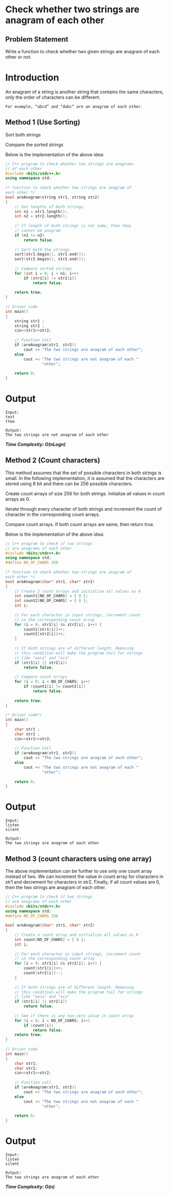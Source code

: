 # Check whether two strings are anagram of each other

## Problem Statement
Write a function to check whether two given strings are anagram of each other or not. 

# Introduction
An anagram of a string is another string that contains the same characters, 
only the order of characters can be different. 
```
For example, “abcd” and “dabc” are an anagram of each other.
``` 
## Method 1 (Use Sorting)  

Sort both strings

Compare the sorted strings

Below is the implementation of the above idea:
```C++
// C++ program to check whether two strings are anagrams
// of each other
#include <bits/stdc++.h>
using namespace std;
 
/* function to check whether two strings are anagram of
each other */
bool areAnagram(string str1, string str2)
{
    // Get lengths of both strings
    int n1 = str1.length();
    int n2 = str2.length();
 
    // If length of both strings is not same, then they
    // cannot be anagram
    if (n1 != n2)
        return false;
 
    // Sort both the strings
    sort(str1.begin(), str1.end());
    sort(str2.begin(), str2.end());
 
    // Compare sorted strings
    for (int i = 0; i < n1; i++)
        if (str1[i] != str2[i])
            return false;
 
    return true;
}
 
// Driver code
int main()
{
    string str1 ;
    string str2 ;
    cin>>str1>>str2;
 
    // Function Call
    if (areAnagram(str1, str2))
        cout << "The two strings are anagram of each other";
    else
        cout << "The two strings are not anagram of each "
                "other";
 
    return 0;
}

```
# Output
```
Input:
test
ttew
    
Output: 
The two strings are not anagram of each other
```

***Time Complexity: O(nLogn)***

## Method 2 (Count characters) 

This method assumes that the set of possible characters in both strings is small. In the following implementation, it is assumed that the characters are stored using 8 bit and there can be 256 possible characters. 

Create count arrays of size 256 for both strings. Initialize all values in count arrays as 0.

Iterate through every character of both strings and increment the count of character in the corresponding count arrays.

Compare count arrays. If both count arrays are same, then return true.

Below is the implementation of the above idea:
```C++
// C++ program to check if two strings
// are anagrams of each other
#include <bits/stdc++.h>
using namespace std;
#define NO_OF_CHARS 256
 
/* function to check whether two strings are anagram of
each other */
bool areAnagram(char* str1, char* str2)
{
    // Create 2 count arrays and initialize all values as 0
    int count1[NO_OF_CHARS] = { 0 };
    int count2[NO_OF_CHARS] = { 0 };
    int i;
 
    // For each character in input strings, increment count
    // in the corresponding count array
    for (i = 0; str1[i] && str2[i]; i++) {
        count1[str1[i]]++;
        count2[str2[i]]++;
    }
 
    // If both strings are of different length. Removing
    // this condition will make the program fail for strings
    // like "aaca" and "aca"
    if (str1[i] || str2[i])
        return false;
 
    // Compare count arrays
    for (i = 0; i < NO_OF_CHARS; i++)
        if (count1[i] != count2[i])
            return false;
 
    return true;
}
 
/* Driver code*/
int main()
{
    char str1 ;
    char str2 ;
    cin>>str1>>str2;
   
    // Function Call
    if (areAnagram(str1, str2))
        cout << "The two strings are anagram of each other";
    else
        cout << "The two strings are not anagram of each "
                "other";
 
    return 0;
}
```
# Output
```
Input: 
listen
silent

Output: 
The two strings are anagram of each other
```

## Method 3 (count characters using one array) 

The above implementation can be further to use only one count array instead of two. We can increment the value in count array for characters in str1 and decrement for characters in str2. Finally, if all count values are 0, then the two strings are anagram of each other. 
```C++
// C++ program to check if two strings
// are anagrams of each other
#include <bits/stdc++.h>
using namespace std;
#define NO_OF_CHARS 256
 
bool areAnagram(char* str1, char* str2)
{
    // Create a count array and initialize all values as 0
    int count[NO_OF_CHARS] = { 0 };
    int i;
 
    // For each character in input strings, increment count
    // in the corresponding count array
    for (i = 0; str1[i] && str2[i]; i++) {
        count[str1[i]]++;
        count[str2[i]]--;
    }
 
    // If both strings are of different length. Removing
    // this condition will make the program fail for strings
    // like "aaca" and "aca"
    if (str1[i] || str2[i])
        return false;
 
    // See if there is any non-zero value in count array
    for (i = 0; i < NO_OF_CHARS; i++)
        if (count[i])
            return false;
    return true;
}
 
// Driver code
int main()
{
    char str1;
    char str2;
    cin>>str1>>str2;
   
    // Function call
    if (areAnagram(str1, str2))
        cout << "The two strings are anagram of each other";
    else
        cout << "The two strings are not anagram of each "
                "other";
 
    return 0;
}
```
# Output
```
Input: 
listen
silent

Output:
The two strings are anagram of each other
```

***Time Complexity: O(n)***
